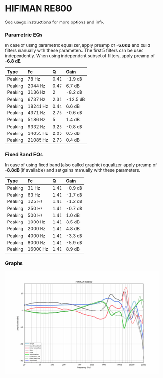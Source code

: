 # HIFIMAN RE800
See [usage instructions](https://github.com/jaakkopasanen/AutoEq#usage) for more options and info.

### Parametric EQs
In case of using parametric equalizer, apply preamp of **-6.8dB** and build filters manually
with these parameters. The first 5 filters can be used independently.
When using independent subset of filters, apply preamp of **-6.8 dB**.

| Type    | Fc       |    Q | Gain     |
|:--------|:---------|:-----|:---------|
| Peaking | 78 Hz    | 0.41 | -1.9 dB  |
| Peaking | 2044 Hz  | 0.47 | 6.7 dB   |
| Peaking | 3136 Hz  | 2    | -8.2 dB  |
| Peaking | 6737 Hz  | 2.31 | -12.5 dB |
| Peaking | 18241 Hz | 0.44 | 6.6 dB   |
| Peaking | 4371 Hz  | 2.75 | -0.6 dB  |
| Peaking | 5186 Hz  | 5    | 1.4 dB   |
| Peaking | 9332 Hz  | 3.25 | -0.8 dB  |
| Peaking | 14655 Hz | 2.05 | 0.5 dB   |
| Peaking | 21085 Hz | 2.73 | 0.4 dB   |

### Fixed Band EQs
In case of using fixed band (also called graphic) equalizer, apply preamp of **-8.8dB**
(if available) and set gains manually with these parameters.

| Type    | Fc       |    Q | Gain    |
|:--------|:---------|:-----|:--------|
| Peaking | 31 Hz    | 1.41 | -0.9 dB |
| Peaking | 63 Hz    | 1.41 | -1.7 dB |
| Peaking | 125 Hz   | 1.41 | -1.2 dB |
| Peaking | 250 Hz   | 1.41 | -0.7 dB |
| Peaking | 500 Hz   | 1.41 | 1.0 dB  |
| Peaking | 1000 Hz  | 1.41 | 3.5 dB  |
| Peaking | 2000 Hz  | 1.41 | 4.8 dB  |
| Peaking | 4000 Hz  | 1.41 | -3.3 dB |
| Peaking | 8000 Hz  | 1.41 | -5.9 dB |
| Peaking | 16000 Hz | 1.41 | 8.9 dB  |

### Graphs
![](./HIFIMAN%20RE800.png)